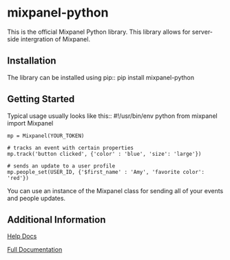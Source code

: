 mixpanel-python
===============
This is the official Mixpanel Python library. This library allows for server-side intergration of Mixpanel.

Installation
------------
The library can be installed using pip::
    pip install mixpanel-python

Getting Started
---------------
Typical usage usually looks like this::
    #!/usr/bin/env python
    from mixpanel import Mixpanel

    mp = Mixpanel(YOUR_TOKEN)

    # tracks an event with certain properties 
    mp.track('button clicked', {'color' : 'blue', 'size': 'large'})

    # sends an update to a user profile
    mp.people_set(USER_ID, {'$first_name' : 'Amy', 'favorite color': 'red'})

You can use an instance of the Mixpanel class for sending all of your events and people updates.

Additional Information
----------------------
[Help Docs](https://www.mixpanel.com/help/reference/python)

[Full Documentation](http://mixpanel.github.io/mixpanel-python/)
